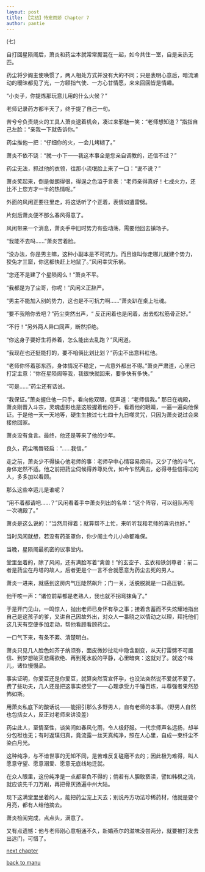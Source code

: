 ```yaml
---
layout: post
title: 【完结】恃宠而娇 Chapter 7
author: pantie
---
```




(七)

自打回星陨阁后，萧炎和药尘本就常常厮混在一起，如今共住一室，自是亲热无匹。

药尘将少阁主使唤惯了，两人相处方式并没有大的不同；只是表明心意后，暗流涌动的暧昧都见了光，一方颐指气使、一方心甘情愿，来来回回皆是情趣。

“小炎子，你提炼那玩意儿用的什么火候？”

老师记录药方都半天了，终于提了自己一句。

苦兮兮负责烧火的工具人萧炎逮着机会，凑过来邪魅一笑：“老师想知道？”指指自己左脸：“亲我一下就告诉你。”

药尘推他一把：“仔细你的火，一会儿烤糊了。”

萧炎不依不饶：“就一小下——我这本事全是您亲自调教的，还信不过？”

药尘无法，抓过他的衣领，往那小流氓脸上来了一口：“说不说？”

萧炎笑起来，倒是俊朗得很，得逞之色溢于言表：“老师亲得真好！七成火力，还比不上您方才一半的热情呢。”

外面的风闲正要往里走，将这话听了个正着，表情如遭雷劈。



片刻后萧炎便不那么春风得意了。

风闲带来一个消息，萧炎手中旧时势力有些动荡，需要他回去镇场子。

“我能不去吗……”萧炎苦着脸。

“没办法，你是男主嘛，这种小副本是不可抗力。而且谁叫你走哪儿就建个势力，狡兔才三窟，你这都快赶上地鼠了。”风闲幸灾乐祸。

“您还不是建了个星陨阁么！”萧炎不平。

“我都是为了尘哥，你呢！”风闲义正辞严。

“男主不能加入别的势力，这也是不可抗力啊……”萧炎趴在桌上吐魂。

“要不我陪你去吧？”药尘突然出声，“ 反正闲着也是闲着，出去松松筋骨正好。”

“不行！”另外两人异口同声，断然拒绝。

“你这身子要好生将养着，怎么能出去乱跑？”风闲道。

“我现在也还挺能打的，要不咱俩比划比划？”药尘不出意料杠他。

“老师你怀着那东西，身体情况不稳定，一点意外都出不得。”萧炎严肃道，心里已打定主意：“你在星陨阁等我，我很快就回来，要多快有多快。”

“可是……”药尘还有话说。

“我保证。”萧炎握住他一只手，看向他双眼，低声道：“老师信我。”
那日在魂殿，萧炎刚晋入斗宗，灵魂虚影也是这般握着他的手，看着他的眼睛，一遍一遍向他保证。于是他一天一天地等，硬生生挨过七七四十九日噬灵咒，只因为萧炎说过会来接他回家。

萧炎没有食言。最终，他还是等来了他的少年。

良久，药尘嘴唇轻启：“……我信。”



走之前，萧炎少不得操心他老师的事：老师孕中心情容易烦闷，又少了他的斗气，身体定然不适。他之前把药尘伺候得养尊处优，如今乍然离去，必得寻些信得过的人，多多加以看顾。

那么这些幸运儿是谁呢？

“用不着都请吧……？”风闲看着手中萧炎列出的名单：“这个阵容，可以组队再闯一次魂殿了。”

萧炎是这么说的：“当然用得着；就算帮不上忙，来听听我和老师的喜讯也好。”

当时风闲就想，若没有药圣罩你，你少阁主今儿小命都难保。



当晚，星陨阁最机密的议事堂内。

堂里坐着的，除了风闲，还有满脸写着“禽兽！”的玄空子、玄衣和铁剑尊者：前二者是药尘在丹塔的故人，后者更是个一言不合就愿意为药尘去死的男人。

萧炎一进来，就感到这房内气压陡然飙升；门一关，活脱脱就是一口高压锅。

他干咳一声：“诸位前辈都是老熟人，我也就不拐弯抹角了。”

于是开门见山，一鸣惊人，抛出老师已身怀有孕之事；接着含蓄而不失炫耀地指出自己是这孩子的爹，又讲自己因故外出，对众人一番晓之以情动之以理，拜托他们这几天有空便多加走动，帮他看顾看顾药尘。

一口气下来，有条不紊、清楚明白。

萧炎只见几人脸色如芥子纳须弥，面皮微妙扯动中隐含剧变，从天打雷劈不可置信、到梦想破灭悲痛欲绝、再到死水般的平静，心里暗爽：这就对了。就这个味儿，诸位慢慢品。



事实证明，你爱豆还是你爱豆，就算突然官宣怀孕，也没法突然说不爱就不爱了。费了些功夫，几人还是把这事实接受了——心理承受力千锤百炼，斗尊强者果然恐怖如斯。

用萧炎私底下的酸话说——能招引那么多野男人，自有老师的本事。（野男人自然也包括女人，反正对老师来讲没差）

药尘此人，至情至性，谈笑间如春风化雨，令人极舒服。一代宗师声名远扬，却半分包袱也无；有时返璞归真，竟流露一丝天真纯净，照在人心里，自成一束纤尘不染白月光。

这种纯净，与不谙世事的无知不同，是苦难反复磋磨不去的；因此极为难得，叫人愿意守望、愿意溺爱、愿意无底线地迁就。

在众人眼里，这份纯净是一点都辜负不得的；倘若有人胆敢亵渎，譬如韩枫之流，就应该先千刀万剐，再把骨灰扬遍中州大陆。

现下这满堂里坐着的人，能把药尘宠上天去；别说丹方功法珍稀药材，他就是要个月亮，都有人给他摘去。

萧炎检阅完成，点点头，满意了。

又有点遗憾：他与老师刚心意相通不久，新婚燕尔的滋味没尝两分，就要被打发去出远门，可惜了。


[next chapter](https://allforyanchen.github.io/2020/07/19/post-31-chapter-8.html)

[back to manu](https://allforyanchen.github.io/2020/07/19/post-31.html)
